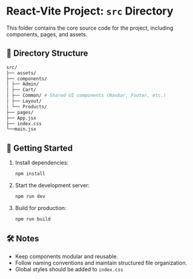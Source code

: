 # React-Vite Project: `src` Directory  

This folder contains the core source code for the project, including components, pages, and assets.  

## 📂 Directory Structure  
```bash
src/
├── assets/ 
├── components/ 
│ ├── Admin/ 
│ ├── Cart/ 
│ ├── Common/ # Shared UI components (Navbar, Footer, etc.)
│ ├── Layout/ 
│ └── Products/ 
├── pages/ 
├── App.jsx 
├── index.css 
└──main.jsx
```

## 🚀 Getting Started  

1. Install dependencies:  
   ```bash
   npm install
   ```
2. Start the development server:
   ```bash
   npm run dev
   ```
3. Build for production:
   ```bash
   npm run build
   ```
## 🛠 Notes
- Keep components modular and reusable.
- Follow naming conventions and maintain structured file organization.
- Global styles should be added to `index.css`
